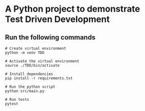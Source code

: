 # A Python project to demonstrate Test Driven Development

## Run the following commands

```shell
# Create virtual environment
python -m venv TDD

# Activate the virtual environment
source ./TDD/bin/activate

# Install dependencies
pip install -r requirements.txt

# Run the python script
python src/main.py

# Run tests
pytest
```
